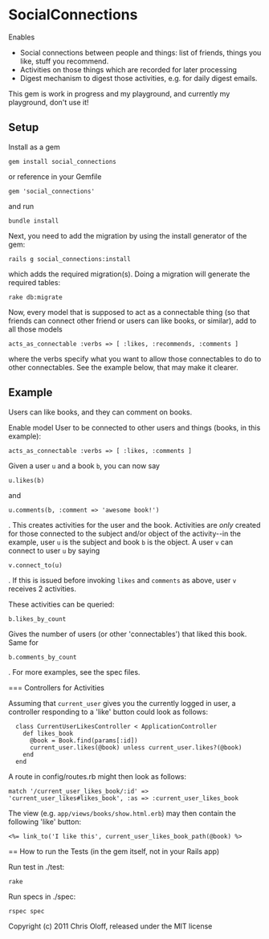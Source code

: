SocialConnections
=================

Enables

* Social connections between people and things: list of friends, things you like, stuff you recommend.
* Activities on those things which are recorded for later processing
* Digest mechanism to digest those activities, e.g. for daily digest emails.

This gem is work in progress and my playground, and currently my playground, don't use it!


Setup
-----

Install as a gem

	gem install social_connections

or reference in your Gemfile

	gem 'social_connections'

and run

	bundle install


Next, you need to add the migration by using the install generator of the gem:

	rails g social_connections:install

which adds the required migration(s). Doing a migration
will generate the required tables:

	rake db:migrate

Now, every model that is supposed to act as a connectable thing (so that friends can connect
other friend or users can like books, or similar), add to all those models

	acts_as_connectable :verbs => [ :likes, :recommends, :comments ]

where the verbs specify what you want to allow those connectables to do to other connectables.
See the example below, that may make it clearer.

Example
-------

Users can like books, and they can comment on books.

Enable model User to be connected to other users and things (books, in this example):

	acts_as_connectable :verbs => [ :likes, :comments ]

Given a user `u` and a book `b`, you can now say

	u.likes(b)

and

	u.comments(b, :comment => 'awesome book!')

. This creates activities for the user and the book. Activities are _only_ created for
those connected to the subject and/or object of the activity--in the example, user `u`
is the subject and book `b` is the object. A user `v` can connect to user `u` by saying

	v.connect_to(u)

. If this is issued before invoking `likes` and `comments` as above, user `v` 
receives 2 activities.

These activities can be queried:

	b.likes_by_count

Gives the number of users (or other 'connectables') that liked this book. Same for

	b.comments_by_count

. For more examples, see the spec files.


=== Controllers for Activities

Assuming that `current_user` gives you the currently logged in user, a controller
responding to a 'like' button could look as follows:

	  class CurrentUserLikesController < ApplicationController
	    def likes_book
	      @book = Book.find(params[:id])
	      current_user.likes(@book) unless current_user.likes?(@book)
	    end
	  end

A route in config/routes.rb might then look as follows:

	match '/current_user_likes_book/:id' => 'current_user_likes#likes_book', :as => :current_user_likes_book

The view (e.g. `app/views/books/show.html.erb`) may then contain the following 'like' button:

	<%= link_to('I like this', current_user_likes_book_path(@book) %>


== How to run the Tests (in the gem itself, not in your Rails app)

Run test in ./test:

	rake

Run specs in ./spec:

	rspec spec

Copyright (c) 2011 Chris Oloff, released under the MIT license
